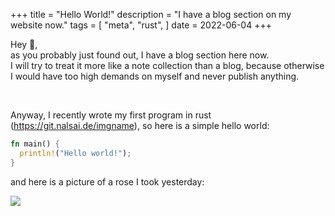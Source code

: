+++
title = "Hello World!"
description = "I have a blog section on my website now."
tags = [
    "meta",
    "rust",
]
date = 2022-06-04
+++

Hey 👋,  
as you probably just found out, I have a blog section here now.  
I will try to treat it more like a note collection than a blog, because otherwise I would have too high demands on myself and never publish anything.

 

Anyway, I recently wrote my first program in rust (<https://git.nalsai.de/imgname>), so here is a simple hello world:

```rust
fn main() {
  println!("Hello world!");
}
```

and here is a picture of a rose I took yesterday:

![](https://lh3.googleusercontent.com/KNKtQ5qggJUGnw9I1pwLF0GYHKvV1weBk-9ueyvmD5ntdnLvfuhSm8GJkYtQkHwYr5PxkJtjG1QZfPTPfNDtu0pGdhm9sdiReYbViHgcBbDj108dqo-K2lgu1JPMl-v47fa4N-ssXWIMwEzDJXNb2ffbbM-T5FgKrBn1jI4yX24l7o9lFZQl9-X-8Fuser5KWPSuo4EAaLVRf82o75_EBx-tSfNTg85BZ3Ae59gKrA6fbOUN6qu-inSRhkKC3iCMGa_zte03lRWkc1aGOHzQiEC69CuWJiCY7-BFNLXYfEp77Uzsk9UqtAbRJ-Lt7zkxe-hyJPtfQ683FUlXYNoT2rIY-bvToEMmysyRVJ7bJIzEscAM87yDngSfOqZvedtWHqmX11EeS3swycxZgecY5kKvXUWCeYExEbg_xr15-lENpO5OpWc06gUwC2UX8yRglhPLs3EIOJNaPd-OyCl045dIdq0OJfrxeTbILvxq5LgT3F-PvQCdnWbYlMqnu-a50NY1PiMAXK8FmlKRqNbfsEnZnSi_AFgMzPb9bwH4OxiqI2F7c991yU7f1OX1AnOhYfiDuJc-cU1vvwSQKTrgDd29lyzdWRCXOwZRUrDouupkCoXMI9ynZpMNZcHmOTHFbF95-LycjIcVEzkHqBEkqVWPjjxF6eaH3F77bQCtuB1jPHVRb-XTys6Kz2Hy25o0SkoY1D7sp_aa1BvxTiJadXBYqZBsIEzH0-OlvCXF6iQQ88PGPijTO3G7ZfGG=w1050-h700-no?authuser=0)
